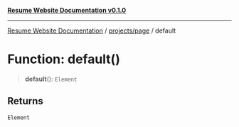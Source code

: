 [**Resume Website Documentation v0.1.0**](../../../README.md)

***

[Resume Website Documentation](../../../modules.md) / [projects/page](../README.md) / default

# Function: default()

> **default**(): `Element`

## Returns

`Element`
